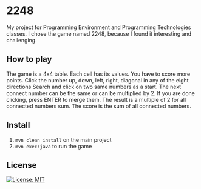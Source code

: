 # 2248
My project for Programming Environment and Programming Technologies classes.
I chose the game named 2248, because I found it interesting and challenging.

## How to play
The game is a 4x4 table. Each cell has its values.
You have to score more points.
Click the number up, down, left, right, diagonal in any of the eight directions
Search and click on two same numbers as a start.
The next connect number can be the same or can be multiplied by 2.
If you are done clicking, press ENTER to merge them.
The result is a multiple of 2 for all connected numbers sum.
The score is the sum of all connected numbers.

## Install
 1. `mvn clean install` on the main project
 2. `mvn exec:java` to run the game

## License
[![License: MIT](https://img.shields.io/badge/License-MIT-yellow.svg)](https://opensource.org/licenses/MIT)